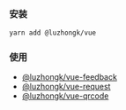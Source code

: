 ### 安装

```bash
yarn add @luzhongk/vue
```

### 使用

- [@luzhongk/vue-feedback](./feedback)
- [@luzhongk/vue-request](./request)
- [@luzhongk/vue-qrcode](./qrcode)

